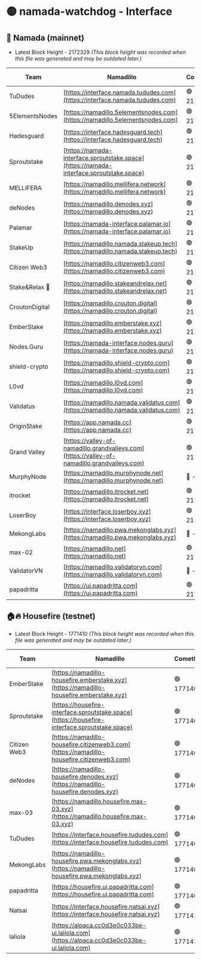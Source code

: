 # 🟡 namada-watchdog - Interface

## 🚀 Namada (mainnet)
- Latest Block Height - 2172329 *(This block height was recorded when this file was generated and may be outdated later.)*

| Team | Namadillo | CometBFT | Indexer | MASP Indexer |
|-|-|-|-|-|
| TuDudes | [https://interface.namada.tududes.com](https://interface.namada.tududes.com) | 🟢 2172307 | 🟢 2172307 | 🟢 2172307 |
| 5ElementsNodes | [https://namadillo.5elementsnodes.com](https://namadillo.5elementsnodes.com) | 🟢 2172308 | 🟢 2172307 | 🟢 2172308 |
| Hadesguard | [https://interface.hadesguard.tech](https://interface.hadesguard.tech) | 🟢 2172308 | 🟢 2172308 | 🟢 2172308 |
| Sproutstake | [https://namada-interface.sproutstake.space](https://namada-interface.sproutstake.space) | 🟢 2172309 | 🟢 2172309 | 🟢 2172309 |
| MELLIFERA | [https://namadillo.mellifera.network](https://namadillo.mellifera.network) | 🟢 2172311 | 🟢 2172311 | 🟢 2172311 |
| deNodes | [https://namadillo.denodes.xyz](https://namadillo.denodes.xyz) | 🟢 2172312 | 🟢 2172311 | 🟢 2172312 |
| Palamar | [https://namada-interface.palamar.io](https://namada-interface.palamar.io) | 🟢 2172312 | 🟢 2172312 | 🟢 2172312 |
| StakeUp | [https://namadillo.namada.stakeup.tech](https://namadillo.namada.stakeup.tech) | 🟢 2172313 | 🟢 2172313 | 🟢 2172312 |
| Citizen Web3 | [https://namadillo.citizenweb3.com](https://namadillo.citizenweb3.com) | 🟢 2172314 | 🟢 2172314 | 🔴 1336734 |
| Stake&Relax 🦥 | [https://namadillo.stakeandrelax.net](https://namadillo.stakeandrelax.net) | 🟢 2172314 | 🟢 2172314 | 🟢 2172314 |
| CroutonDigital | [https://namadillo.crouton.digital](https://namadillo.crouton.digital) | 🟢 2172315 | 🔴 - | 🟢 2172316 |
| EmberStake | [https://namadillo.emberstake.xyz](https://namadillo.emberstake.xyz) | 🟢 2172317 | 🟢 2172317 | 🟢 2172317 |
| Nodes.Guru | [https://namada-interface.nodes.guru](https://namada-interface.nodes.guru) | 🟢 2172317 | 🟢 2172317 | 🟢 2172317 |
| shield-crypto | [https://namadillo.shield-crypto.com](https://namadillo.shield-crypto.com) | 🟢 2172318 | 🟢 2172318 | 🟢 2172318 |
| L0vd | [https://namadillo.l0vd.com](https://namadillo.l0vd.com) | 🟢 2172319 | 🟢 2172319 | 🔴 - |
| Validatus | [https://namadillo.namada.validatus.com](https://namadillo.namada.validatus.com) | 🟢 2172322 | 🟢 2172322 | 🟢 2172321 |
| OriginStake | [https://app.namada.cc](https://app.namada.cc) | 🟢 2172322 | 🟢 2172322 | 🟢 2172322 |
| Grand Valley | [https://valley-of-namadillo.grandvalleys.com](https://valley-of-namadillo.grandvalleys.com) | 🟢 2172323 | 🟢 2172322 | 🟢 2172323 |
| MurphyNode | [https://namadillo.murphynode.net](https://namadillo.murphynode.net) | 🔴 - | 🔴 - | 🔴 - |
| itrocket | [https://namadillo.itrocket.net](https://namadillo.itrocket.net) | 🟢 2172325 | 🟢 2172325 | 🟢 2172325 |
| LoserBoy | [https://interface.loserboy.xyz](https://interface.loserboy.xyz) | 🟢 2172326 | 🟢 2172326 | 🟢 2172326 |
| MekongLabs | [https://namadillo.pwa.mekonglabs.xyz](https://namadillo.pwa.mekonglabs.xyz) | 🔴 - | 🔴 - | 🔴 - |
| max-02 | [https://namadillo.net](https://namadillo.net) | 🟢 2172327 | 🟢 2172326 | 🟢 2172326 |
| ValidatorVN | [https://namadillo.validatorvn.com](https://namadillo.validatorvn.com) | 🔴 - | 🔴 - | 🔴 - |
| papadritta | [https://ui.papadritta.com](https://ui.papadritta.com) | 🟢 2172329 | 🟢 2172329 | 🟢 2172329 |

## 🏠🔥 Housefire (testnet)
- Latest Block Height - 1771410 *(This block height was recorded when this file was generated and may be outdated later.)*

| Team | Namadillo | CometBFT | Indexer | MASP Indexer |
|-|-|-|-|-|
| EmberStake | [https://namadillo-housefire.emberstake.xyz](https://namadillo-housefire.emberstake.xyz) | 🟢 1771405 | 🟢 1771405 | 🟢 1771405 |
| Sproutstake | [https://housefire-interface.sproutstake.space](https://housefire-interface.sproutstake.space) | 🟢 1771406 | 🟢 1771406 | 🟢 1771406 |
| Citizen Web3 | [https://namadillo-housefire.citizenweb3.com](https://namadillo-housefire.citizenweb3.com) | 🟢 1771407 | 🟢 1771407 | 🟢 1771407 |
| deNodes | [https://namadillo-housefire.denodes.xyz](https://namadillo-housefire.denodes.xyz) | 🟢 1771407 | 🟢 1771407 | 🟢 1771407 |
| max-03 | [https://namadillo.housefire.max-03.xyz](https://namadillo.housefire.max-03.xyz) | 🟢 1771408 | 🟢 1771408 | 🟢 1771408 |
| TuDudes | [https://interface.housefire.tududes.com](https://interface.housefire.tududes.com) | 🟢 1771408 | 🟢 1771408 | 🟢 1771408 |
| MekongLabs | [https://namadillo-housefire.pwa.mekonglabs.xyz](https://namadillo-housefire.pwa.mekonglabs.xyz) | 🟢 1771408 | 🟢 1771408 | 🟢 1771408 |
| papadritta | [https://housefire.ui.papadritta.com](https://housefire.ui.papadritta.com) | 🟢 1771409 | 🟢 1771409 | 🟢 1771409 |
| Natsai | [https://interface.housefire.natsai.xyz](https://interface.housefire.natsai.xyz) | 🟢 1771410 | 🟢 1771409 | 🟢 1771410 |
| laliola | [https://alpaca.cc0d3e0c033be-ui.laliola.com](https://alpaca.cc0d3e0c033be-ui.laliola.com) | 🟢 1771410 | 🟢 1771410 | 🟢 1771410 |

